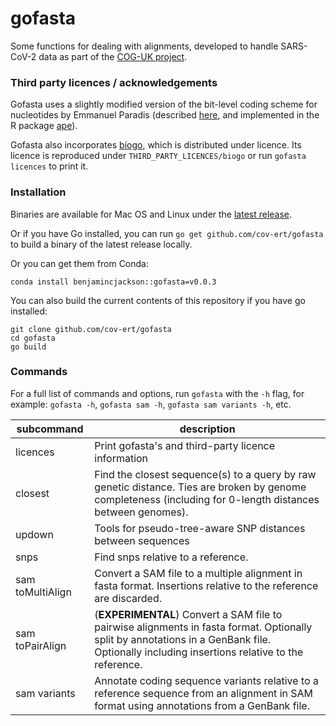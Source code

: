 # gofasta

Some functions for dealing with alignments, developed to handle SARS-CoV-2 data as part of the [COG-UK project](https://www.cogconsortium.uk/).

### Third party licences / acknowledgements

Gofasta uses a slightly modified version of the bit-level coding scheme for nucleotides by Emmanuel Paradis (described [here](http://ape-package.ird.fr/misc/BitLevelCodingScheme.html), and implemented in the R package [ape](https://doi.org/10.1093/bioinformatics/btg412)).


Gofasta also incorporates [bíogo](https://github.com/biogo/biogo), which is distributed under licence. Its licence is reproduced under `THIRD_PARTY_LICENCES/biogo` or run `gofasta licences` to print it.

### Installation

Binaries are available for Mac OS and Linux under the [latest release](https://github.com/cov-ert/gofasta/releases/latest).

Or if you have Go installed, you can run `go get github.com/cov-ert/gofasta` to build a binary of the latest release locally.

Or you can get them from Conda:

`conda install benjamincjackson::gofasta=v0.0.3`

You can also build the current contents of this repository if you have go installed:

```
git clone github.com/cov-ert/gofasta
cd gofasta
go build
```


### Commands

For a full list of commands and options, run `gofasta` with the `-h` flag, for example: `gofasta -h`,  `gofasta sam -h`, `gofasta sam variants -h`, etc.


| subcommand       | description                                                                                                                                                                                     |
|------------------|-------------------------------------------------------------------------------------------------------------------------------------------------------------------------------------------------|
|licences| Print gofasta's and third-party licence information|
| closest          | Find the closest sequence(s) to a query by raw genetic distance. Ties are   broken by genome completeness (including for 0-length distances between   genomes).                                    |
| updown           | Tools for pseudo-tree-aware SNP distances between sequences                                                                                                                                     |
| snps             | Find snps relative to a reference.                                                                                                                                                              |
| sam toMultiAlign | Convert a SAM file to a multiple alignment in fasta format. Insertions   relative to the reference are discarded.                                                                               |
| sam toPairAlign  | (**EXPERIMENTAL**) Convert a SAM file to pairwise alignments in fasta   format. Optionally split by annotations in a GenBank file. Optionally   including insertions relative to the reference. |
| sam variants     | Annotate coding sequence variants relative to a reference sequence from   an alignment in SAM format using annotations from a GenBank file.                                                     |

